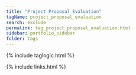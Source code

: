 ```yaml
---
title: "Project Proposal Evaluation"
tagName: project_proposal_evaluation
search: exclude
permalink: tag_project_proposal_evaluation.html
sidebar: portfolio_sidebar
folder: tags
---
```

{% include taglogic.html %}

{% include links.html %}
